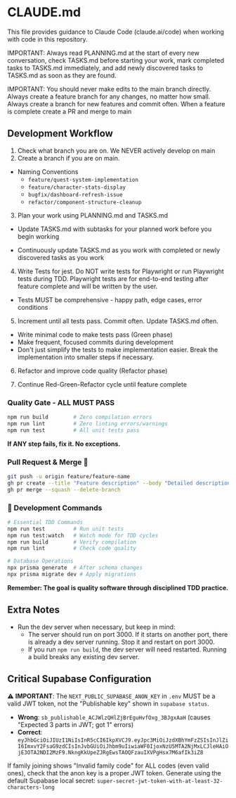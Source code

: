 # CLAUDE.md

This file provides guidance to Claude Code (claude.ai/code) when working with
code in this repository.

IMPORTANT: Always read PLANNING.md at the start of every new conversation, check
TASKS.md before starting your work, mark completed tasks to TASKS.md
immediately, and add newly discovered tasks to TASKS.md as soon as they are
found.

IMPORTANT: You should never make edits to the main branch directly. Always
create a feature branch for any changes, no matter how small. Always create a
branch for new features and commit often. When a feature is complete create a PR
and merge to main

## Development Workflow

1. Check what branch you are on. We NEVER actively develop on main
2. Create a branch if you are on main.

- Naming Conventions
  - `feature/quest-system-implementation`
  - `feature/character-stats-display`
  - `bugfix/dashboard-refresh-issue`
  - `refactor/component-structure-cleanup`

3. Plan your work using PLANNING.md and TASKS.md

- Update TASKS.md with subtasks for your planned work before you begin working

- Continuously update TASKS.md as you work with completed or newly discovered
  tasks as you work

4. Write Tests for jest. Do NOT write tests for Playwright or run Playwright
   tests during TDD. Playwright tests are for end-to-end testing after feature
   complete and will be written by the user.

- Tests MUST be comprehensive - happy path, edge cases, error conditions

5. Increment until all tests pass. Commit often. Update TASKS.md often.

- Write minimal code to make tests pass (Green phase)
- Make frequent, focused commits during development
- Don't just simplify the tests to make implementation easier. Break the
  implementation into smaller steps if necessary.

6. Refactor and improve code quality (Refactor phase)

7. Continue Red-Green-Refactor cycle until feature complete

### **Quality Gate - ALL MUST PASS**

```bash
npm run build        # Zero compilation errors
npm run lint         # Zero linting errors/warnings
npm run test         # All unit tests pass
```

**If ANY step fails, fix it. No exceptions.**

### **Pull Request & Merge** 🚀

```bash
git push -u origin feature/feature-name
gh pr create --title "Feature description" --body "Detailed description"
gh pr merge --squash --delete-branch
```

### 🔧 Development Commands

```bash
# Essential TDD Commands
npm run test         # Run unit tests
npm run test:watch   # Watch mode for TDD cycles
npm run build        # Verify compilation
npm run lint         # Check code quality

# Database Operations
npx prisma generate  # After schema changes
npx prisma migrate dev # Apply migrations
```

**Remember: The goal is quality software through disciplined TDD practice.**

## Extra Notes

- Run the dev server when necessary, but keep in mind:
  - The server should run on port 3000. If it starts on another port, there is
    already a dev server running. Stop it and restart on port 3000.
  - If you run `npm run build`, the dev server will need restarted. Running a
    build breaks any existing dev server.

## Critical Supabase Configuration

⚠️ **IMPORTANT**: The `NEXT_PUBLIC_SUPABASE_ANON_KEY` in `.env` MUST be a valid
JWT token, not the "Publishable key" shown in `supabase status`.

- **Wrong**: `sb_publishable_ACJWlzQHlZjBrEguHvfOxg_3BJgxAaH` (causes "Expected
  3 parts in JWT; got 1" errors)
- **Correct**:
  `eyJhbGciOiJIUzI1NiIsInR5cCI6IkpXVCJ9.eyJpc3MiOiJzdXBhYmFzZSIsInJlZiI6ImxvY2FsaG9zdCIsInJvbGUiOiJhbm9uIiwiaWF0IjoxNzU5MTA2NjMxLCJleHAiOjE3OTA2NDI2MzF9.NkngKkUpeZJRgEwsTAOQFzauIXVPgHsx7M6afIk3iZ8`

If family joining shows "Invalid family code" for ALL codes (even valid ones),
check that the anon key is a proper JWT token. Generate using the default
Supabase local secret: `super-secret-jwt-token-with-at-least-32-characters-long`
